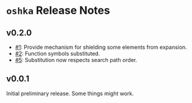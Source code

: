 # `oshka` Release Notes

## v0.2.0

* [#1](https://github.com/brodieG/oshka/issues/1): Provide mechanism for
  shielding some elements from expansion.
* [#2](https://github.com/brodieG/oshka/issues/2): Function symbols
  substituted.
* [#5](https://github.com/brodieG/oshka/issues/5): Substitution now respects
  search path order.

## v0.0.1

Initial preliminary release.  Some things might work.
